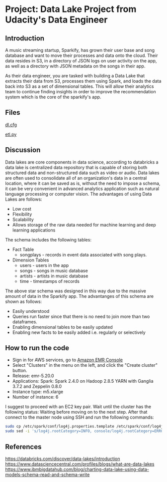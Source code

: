 # Project: Data Lake Project from Udacity's Data Engineer 

## Introduction

A music streaming startup, Sparkify, has grown their user base and song database and want to move their processes and data onto the cloud. Their data resides in S3, in a directory of JSON logs on user activity on the app, as well as a directory with JSON metadata on the songs in their app.

As their data engineer, you are tasked with building a Data Lake that extracts their data from S3, processes them using Spark, and loads the data back into S3 as a set of dimensional tables. This will allow their analytics team to continue finding insights in order to improve the recommendation system which is the core of the sparkify's app.

## Files 

[dl.cfg](https://raw.githubusercontent.com/ricardoues/data-lake/master/dl.cfg)

[etl.py](https://raw.githubusercontent.com/ricardoues/data-lake/master/etl.py)

## Discussion 

Data lakes are core components in data science, according to databricks a data lake is centralized data repository that is capable of storing both structured data and non-structured data such as video or audio. Data lakes are often used to consolidate all of an organization's data in a central location, where it can be saved as is, without the need to impose a schema, it can be very convenient in advanced analytics application such as natural language processing or computer vision. The advantages of using Data Lakes are follows:  

* Low cost
* Flexibility 
* Scalability
* Allows storage of the raw data needed for machine learning and deep learning applications


The schema includes the following tables: 

* Fact Table
    * songplays - records in event data associated with song plays.
* Dimension Tables
    * users - users in the app 
    * songs - songs in music database 
    * artists - artists in music database 
    * time - timestamps of records 


The above star schema was designed in this way due to the massive amount of data in the Sparkify app. The advantanges of this schema are shown as follows:

* Easily understood
* Queries run faster since that there is no need to join more than two dataframes. 
* Enabling dimensional tables to be easily updated
* Enabling new facts to be easily added i.e. regularly or selectively

## How to run the code 

* Sign in for AWS services, go to [Amazon EMR Console](https://console.aws.amazon.com/elasticmapreduce/)
* Select "Clusters" in the menu on the left, and click the "Create cluster" button.
* Release: emr-5.20.0
* Applications: Spark: Spark 2.4.0 on Hadoop 2.8.5 YARN with Ganglia 3.7.2 and Zeppelin 0.8.0
* Instance type: m5.xlarge
* Number of instance: 6

I suggest to proceed with an EC2 key pair. Wait until the cluster has the following status: Waiting before moving on to the next step. After that connect to the master node using SSH and run the following commands: 

```bash
sudo cp /etc/spark/conf/log4j.properties.template /etc/spark/conf/log4j.properties
sudo sed -i 's/log4j.rootCategory=INFO, console/log4j.rootCategory=ERROR,console/' /etc/spark/conf/log4j.properties
```








## References 

https://databricks.com/discover/data-lakes/introduction
https://www.datasciencecentral.com/profiles/blogs/what-are-data-lakes
https://www.ibmbigdatahub.com/blog/charting-data-lake-using-data-models-schema-read-and-schema-write
